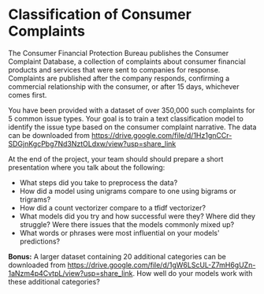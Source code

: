 # Classification of Consumer Complaints

The Consumer Financial Protection Bureau publishes the Consumer Complaint Database, a collection of complaints about consumer financial products and services that were sent to companies for response. Complaints are published after the company responds, confirming a commercial relationship with the consumer, or after 15 days, whichever comes first. 

You have been provided with a dataset of over 350,000 such complaints for 5 common issue types. Your goal is to train a text classification model to identify the issue type based on the consumer complaint narrative. The data can be downloaded from https://drive.google.com/file/d/1Hz1gnCCr-SDGjnKgcPbg7Nd3NztOLdxw/view?usp=share_link 

At the end of the project, your team should should prepare a short presentation where you talk about the following:
* What steps did you take to preprocess the data?
* How did a model using unigrams compare to one using bigrams or trigrams?
* How did a count vectorizer compare to a tfidf vectorizer?
* What models did you try and how successful were they? Where did they struggle? Were there issues that the models commonly mixed up?
* What words or phrases were most influential on your models' predictions?

**Bonus:** A larger dataset containing 20 additional categories can be downloaded from https://drive.google.com/file/d/1gW6LScUL-Z7mH6gUZn-1aNzm4p4CvtpL/view?usp=share_link. How well do your models work with these additional categories?